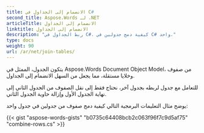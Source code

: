 ```yaml
---
title: الانضمام إلى الجداول في C#
second_title: Aspose.Words لـ .NET
articleTitle: الانضمام إلى الجداول
linktitle: الانضمام إلى الجداول
description: "ربط الجداول في C#. كيفية دمج جدولين في C# واحد."
type: docs
weight: 90
url: /ar/net/join-tables/
---
```


يتكون الجدول، الممثل في Aspose.Words Document Object Model، من صفوف وخلايا مستقلة، مما يجعل من السهل الانضمام إلى الجداول.

للتعامل مع جدول لربطه بجدول آخر، نحتاج فقط إلى نقل الصفوف من الجدول الثاني إلى نهاية الجدول الأول وإزالة حاوية الجدول الثاني.

يوضح مثال التعليمات البرمجية التالي كيفية دمج صفوف من جدولين في جدول واحد:

{{< gist "aspose-words-gists" "b0735c64408bcb2c063f96f7c9d5af75" "combine-rows.cs" >}}
